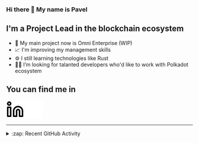 ### Hi there 👋 My name is Pavel

## I'm a Project Lead in the blockchain ecosystem 

- 🚀 My main project now is Omni Enterprise (WIP)
- 📈 I'm improving my management skills
- ⚙️ I still learning technologies like Rust
- 🧑‍💻 I’m looking for talanted developers who'd like to work with Polkadot ecosystem

## You can find me in
[![website](./img/linkedin-light.svg)](https://www.linkedin.com/in/golovkinpl/)
[![website](./img/linkedin-dark.svg)](https://www.linkedin.com/in/golovkinpl/)

---

<details>
  <summary>:zap: Recent GitHub Activity</summary>
  
<!--START_SECTION:activity-->
1. 🗣 Commented on [#1088](https://github.com/novasamatech/nova-spektr/pull/1088#issuecomment-1732366950) in [novasamatech/nova-spektr](https://github.com/novasamatech/nova-spektr)
2. 🎉 Merged PR [#475](https://github.com/novasamatech/metadata-portal/pull/475) in [novasamatech/metadata-portal](https://github.com/novasamatech/metadata-portal)
3. 🎉 Merged PR [#472](https://github.com/novasamatech/metadata-portal/pull/472) in [novasamatech/metadata-portal](https://github.com/novasamatech/metadata-portal)
4. 🎉 Merged PR [#1068](https://github.com/novasamatech/nova-spektr/pull/1068) in [novasamatech/nova-spektr](https://github.com/novasamatech/nova-spektr)
5. 🎉 Merged PR [#1067](https://github.com/novasamatech/nova-spektr/pull/1067) in [novasamatech/nova-spektr](https://github.com/novasamatech/nova-spektr)
<!--END_SECTION:activity-->

</details>
